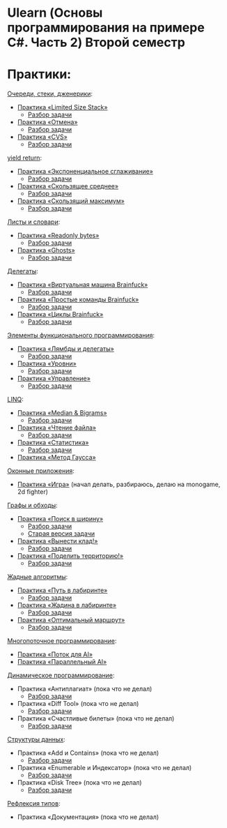 #  Ulearn (Основы программирования на примере C#. Часть 2) Второй семестр

# Практики:

[Очереди, стеки, дженерики](https://ulearn.me/course/basicprogramming2/Steki_i_ocheredi_48016626-87ae-411d-ae97-f7a49e465dbc):
- [Практика «Limited Size Stack»](https://github.com/ve3xone/UlearnProjects/blob/main/2-semester/practices/LimitedSizeStack/LimitedSizeStack.cs)
    - [Разбор задачи](https://vk.com/@fuckingulearn-praktika-limited-size-stack)
- [Практика «Отмена»](https://github.com/ve3xone/UlearnProjects/blob/main/2-semester/practices/LimitedSizeStack/ListModel.cs)
    - [Разбор задачи](https://vk.com/@fuckingulearn-praktika-otmena2)
- [Практика «CVS»](https://github.com/ve3xone/UlearnProjects/blob/main/2-semester/practices/Clones/CloneVersionSystem.cs)
    - [Разбор задачи](https://vk.com/@fuckingulearn-praktika-cvs)

[yield return](https://ulearn.me/course/basicprogramming2/foreach_IEnumerable_i_IEnumerator_49c485c2-d2a7-4362-a473-5757719bd002):
- [Практика «Экспоненциальное сглаживание»](https://github.com/ve3xone/UlearnProjects/blob/main/2-semester/practices/Smooth/ExpSmoothingTask.cs)
    - [Разбор задачи](https://vk.com/@fuckingulearn-praktika-eksponencialnoe-sglazhivanie)
- [Практика «Скользящее среднее»](https://github.com/ve3xone/UlearnProjects/blob/main/2-semester/practices/Smooth/MovingAverageTask.cs)
    - [Разбор задачи](https://vk.com/@fuckingulearn-praktika-skolzyaschee-srednee)
- [Практика «Скользящий максимум»](https://github.com/ve3xone/UlearnProjects/blob/main/2-semester/practices/Smooth/MovingMaxTask.cs)
    - [Разбор задачи](https://vk.com/@fuckingulearn-praktika-skolzyaschii-maksimum)

[Листы и словари](https://ulearn.me/course/basicprogramming2/Listy_i_indeksatsiya_ff0b5f9b-eb8c-432d-8bab-4bfa9718469a):
- [Практика «Readonly bytes»](https://github.com/ve3xone/UlearnProjects/blob/main/2-semester/practices/readonly-bytes/ReadonlyBytes.cs)
    - [Разбор задачи](https://vk.com/@fuckingulearn-readonly-bytes)
- [Практика «Ghosts»](https://github.com/ve3xone/UlearnProjects/blob/main/2-semester/practices/ghost/GhostsTask.cs)
    - [Разбор задачи](https://vk.com/@fuckingulearn-praktika-ghosts)

[Делегаты](https://ulearn.me/course/basicprogramming2/Postanovka_problemy_139a55f6-8e6a-4178-bccc-a152a5eecea5):
- [Практика «Виртуальная машина Brainfuck»](https://github.com/ve3xone/UlearnProjects/blob/main/2-semester/practices/brainfuck/VirtualMachine.cs)
    - [Разбор задачи](https://vk.com/@fuckingulearn-virtualnaya-mashina-brainfuck)
- [Практика «Простые команды Brainfuck»](https://github.com/ve3xone/UlearnProjects/blob/main/2-semester/practices/brainfuck/BrainfuckBasicCommands.cs)
    - [Разбор задачи](https://vk.com/@fuckingulearn-prostye-komandy-brainfuck)
- [Практика «Циклы Brainfuck»](https://github.com/ve3xone/UlearnProjects/blob/main/2-semester/practices/brainfuck/BrainfuckLoopCommands.cs)
    - [Разбор задачи](https://vk.com/@fuckingulearn-praktika-cikly-brainfuck)

[Элементы функционального программирования](https://ulearn.me/course/basicprogramming2/91fef764-c971-480d-935a-28363c76888d):
- [Практика «Лямбды и делегаты»](https://github.com/ve3xone/UlearnProjects/blob/main/2-semester/practices/rocket/ForcesTask.cs)
    - [Разбор задачи](https://vk.com/@fuckingulearn-lyambdy-i-delegaty)
- [Практика «Уровни»](https://github.com/ve3xone/UlearnProjects/blob/main/2-semester/practices/rocket/LevelsTask.cs)
    - [Разбор задачи](https://vk.com/@fuckingulearn-praktika-urovni)
- [Практика «Управление»](https://github.com/ve3xone/UlearnProjects/blob/main/2-semester/practices/rocket/ControlTask.cs)
    - [Разбор задачи](https://vk.com/@fuckingulearn-praktika-upravlenie)

[LINQ](https://ulearn.me/course/basicprogramming2/Vvedenie_3446fab2-15df-4045-ab40-abc1f3dc87c8):
- [Практика «Median & Bigrams»](https://github.com/ve3xone/UlearnProjects/blob/main/2-semester/practices/linq-slideviews/ExtensionsTask.cs)
    - [Разбор задачи](https://vk.com/@fuckingulearn-praktika-median-bigrams)
- [Практика «Чтение файла»](https://github.com/ve3xone/UlearnProjects/blob/main/2-semester/practices/linq-slideviews/ParsingTask.cs)
    - [Разбор задачи](https://vk.com/@fuckingulearn-praktika-chtenie-faila)
- [Практика «Статистика»](https://github.com/ve3xone/UlearnProjects/blob/main/2-semester/practices/linq-slideviews/StatisticsTask.cs)
    - [Разбор задачи](https://vk.com/@fuckingulearn-praktika-statistika)
- [Практика «Метод Гаусса»](https://github.com/ve3xone/UlearnProjects/blob/main/2-semester/practices/GaussAlgorithm/Solver.cs)

[Оконные приложения](https://ulearn.me/course/basicprogramming2/Sobytiynaya_model__73d69c1f-e3ac-4568-9473-8b0d0a522225):
- [Практика «Игра»](https://github.com/ve3xone/BloodyPath) (начал делать, разбираюсь, делаю на monogame, 2d fighter)

[Графы и обходы](https://ulearn.me/course/basicprogramming2/Opredelenie_grafa_1525edc4-1193-48ea-8f9a-061647cd469e):
- [Практика «Поиск в ширину»](https://github.com/ve3xone/UlearnProjects/blob/main/2-semester/practices/Dungeon/BfsTask.cs)
    - [Разбор задачи](https://vk.com/@fuckingulearn-praktika-poisk-v-shirinu)
    - [Старая версия задачи](https://github.com/ve3xone/UlearnProjects/blob/main/2-semester/practices/Dungeon_old/BfsTask.cs)
- [Практика «Вынести клад!»](https://github.com/ve3xone/UlearnProjects/blob/main/2-semester/practices/Dungeon/DungeonTask.cs)
    - [Разбор задачи](https://vk.com/@fuckingulearn-praktika-vynesti-klad)
- [Практика «Поделить территорию!»](https://github.com/ve3xone/UlearnProjects/blob/main/2-semester/practices/Rivals/RivalsTask.cs)
    - [Разбор задачи](https://vk.com/@fuckingulearn-praktika-podelit-territoriu)

[Жадные алгоритмы](https://ulearn.me/course/basicprogramming2/Kombinatornye_zadachi_8661d8aa-fdc5-4185-8ba3-5651b18acd48):
- [Практика «Путь в лабиринте»](https://github.com/ve3xone/UlearnProjects/blob/main/2-semester/practices/Greedy/DijkstraPathFinder.cs)
    - [Разбор задачи](https://vk.com/@fuckingulearn-praktika-put-v-labirinte)
- [Практика «Жадина в лабиринте»](https://github.com/ve3xone/UlearnProjects/blob/main/2-semester/practices/Greedy/GreedyPathFinder.cs)
    - [Разбор задачи](https://vk.com/@fuckingulearn-praktika-zhadina-v-labirinte)
- [Практика «Оптимальный маршрут»](https://github.com/ve3xone/UlearnProjects/blob/main/2-semester/practices/Greedy/NotGreedyPathFinder.cs)
    - [Разбор задачи](https://vk.com/@fuckingulearn-praktika-optimalnyi-marshrut)

[Многопоточное программирование](https://ulearn.me/course/basicprogramming2/Tredy_domeny_i_protsessy_4dd557b3-7903-4ff4-932a-a95b4a7fb15f):
- [Практика «Поток для AI»](https://github.com/ve3xone/UlearnProjects/blob/main/2-semester/practices/rocket-bot/Channel.cs)
- [Практика «Параллельный AI»](https://github.com/ve3xone/UlearnProjects/blob/main/2-semester/practices/rocket-bot/Bot_Parallel.cs)

[Динамическое программирование](https://ulearn.me/course/basicprogramming2/6fb7616f-509b-4747-93d1-d9d80914c76b):
- Практика «Антиплагиат» (пока что не делал)
    - [Разбор задачи](https://vk.com/@fuckingulearn-praktika-antiplagiat)
- Практика «Diff Tool» (пока что не делал)
    - [Разбор задачи](https://vk.com/@fuckingulearn-praktika-diff-tool)
- Практика «Счастливые билеты» (пока что не делал)
    - [Разбор задачи](https://vk.com/@fuckingulearn-praktika-schastlivye-bilety)

[Структуры данных](https://ulearn.me/course/basicprogramming2/Ochered_s_prioritetami_0dd9a1e8-c370-493d-b384-94c62f04bf34):
- Практика «Add и Contains» (пока что не делал)
    - [Разбор задачи](https://vk.com/@fuckingulearn-praktika-add-i-contains)
- Практика «Enumerable и Индексатор» (пока что не делал)
    - [Разбор задачи](https://vk.com/@fuckingulearn-praktika-enumerable-i-indeksator)
- Практика «Disk Tree» (пока что не делал)
    - [Разбор задачи](https://vk.com/@fuckingulearn-praktika-disk-tree)

[Рефлексия типов](https://ulearn.me/course/basicprogramming2/Refleksiya_Klass_Type_8386b127-ea69-465d-87ba-24e08df9f6d2):
- Практика «Документация» (пока что не делал)
